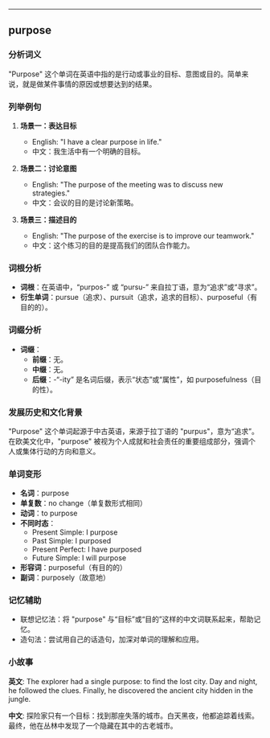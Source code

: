 
---------------
## purpose
### 分析词义
"Purpose" 这个单词在英语中指的是行动或事业的目标、意图或目的。简单来说，就是做某件事情的原因或想要达到的结果。

### 列举例句
1. **场景一：表达目标**
   - English: "I have a clear purpose in life."
   - 中文：我生活中有一个明确的目标。

2. **场景二：讨论意图**
   - English: "The purpose of the meeting was to discuss new strategies."
   - 中文：会议的目的是讨论新策略。

3. **场景三：描述目的**
   - English: "The purpose of the exercise is to improve our teamwork."
   - 中文：这个练习的目的是提高我们的团队合作能力。

### 词根分析
- **词根**：在英语中，“purpos-” 或 “pursu-” 来自拉丁语，意为“追求”或“寻求”。
- **衍生单词**：pursue（追求）、pursuit（追求，追求的目标）、purposeful（有目的的）。

### 词缀分析
- **词缀**：
  - **前缀**：无。
  - **中缀**：无。
  - **后缀**：-“-ity” 是名词后缀，表示“状态”或“属性”，如 purposefulness（目的性）。

### 发展历史和文化背景
"Purpose" 这个单词起源于中古英语，来源于拉丁语的 "purpus"，意为“追求”。在欧美文化中，"purpose" 被视为个人成就和社会责任的重要组成部分，强调个人或集体行动的方向和意义。

### 单词变形
- **名词**：purpose
- **单复数**：no change（单复数形式相同）
- **动词**：to purpose
- **不同时态**：
  - Present Simple: I purpose
  - Past Simple: I purposed
  - Present Perfect: I have purposed
  - Future Simple: I will purpose
- **形容词**：purposeful（有目的的）
- **副词**：purposely（故意地）

### 记忆辅助
- 联想记忆法：将 "purpose" 与“目标”或“目的”这样的中文词联系起来，帮助记忆。
- 造句法：尝试用自己的话造句，加深对单词的理解和应用。

### 小故事
**英文**:
The explorer had a single purpose: to find the lost city. Day and night, he followed the clues. Finally, he discovered the ancient city hidden in the jungle.

**中文**:
探险家只有一个目标：找到那座失落的城市。白天黑夜，他都追踪着线索。最终，他在丛林中发现了一个隐藏在其中的古老城市。

